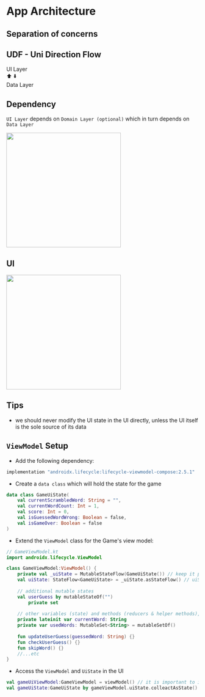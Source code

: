 # App Architecture

## Separation of concerns
## UDF - Uni Direction Flow

UI Layer   
⬆️      ⬇️  
Data Layer  

## Dependency
`UI Layer` depends on `Domain Layer (optional)` which in turn depends on `Data Layer`

<img src="https://developer.android.com/static/codelabs/basic-android-kotlin-compose-viewmodel-and-state/img/df6ce8b662eb792b_1440.png" width="300" />


## UI

<img src="https://developer.android.com/static/codelabs/basic-android-kotlin-compose-viewmodel-and-state/img/ce7ffbb6e5a6bffe_1440.png" width="300" />

## Tips
- we should never modify the UI state in the UI directly, unless the UI itself is the sole source of its data

## `ViewModel` Setup

- Add the following dependency:

```gradle
implementation "androidx.lifecycle:lifecycle-viewmodel-compose:2.5.1"
```

- Create a `data class` which will hold the state for the game

```kt
data class GameUiState(
    val currentScrambledWord: String = "",
    val currentWordCount: Int = 1,
    val score: Int = 0,
    val isGuessedWordWrong: Boolean = false,
    val isGameOver: Boolean = false
)
```

- Extend the `ViewModel` class for the Game's view model:

```kt
// GameViewModel.kt
import androidx.lifecycle.ViewModel

class GameViewModel:ViewModel() {
    private val _uiState = MutableStateFlow(GameUiState()) // keep it private to avoid direct change
    val uiState: StateFlow<GameUiState> = _uiState.asStateFlow() // uiState is to access the values in the UI
    
    // additional mutable states
    val userGuess by mutableStateOf("")
        private set
    
    // other variables (state) and methods (reducers & helper methods), for ex:
    private lateinit var currentWord: String
    private var usedWords: MutableSet<String> = mutableSetOf()
    
    fun updateUserGuess(guessedWord: String) {}
    fun checkUserGuess() {}
    fun skipWord() {}
    //...etc
}
```

- Access the `ViewModel` and `UiState` in the UI

```kt
val gameUiViewModel:GameViewModel = viewModel() // it is important to import it as `viewModel` instead of `GameViewModel()`
val gameUiState:GameUiState by gameViewModel.uiState.colleactAsState()
```
